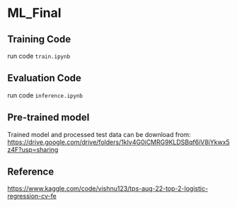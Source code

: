 # ML_Final
## Training Code 
run code `train.ipynb`
## Evaluation Code
run code `inference.ipynb`
## Pre-trained model
Trained model and processed test data can be download from: 
https://drive.google.com/drive/folders/1kIv4G0iCMRG9KLDSBqf6iV8iYkwx5z4F?usp=sharing
## Reference
https://www.kaggle.com/code/vishnu123/tps-aug-22-top-2-logistic-regression-cv-fe
